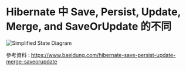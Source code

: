 # Hibernate 中 Save, Persist, Update, Merge, and SaveOrUpdate 的不同

![Simplified State Diagram](https://www.baeldung.com/wp-content/uploads/2016/07/2016-07-11_13-38-11-1024x551.png)

參考資料 : https://www.baeldung.com/hibernate-save-persist-update-merge-saveorupdate
